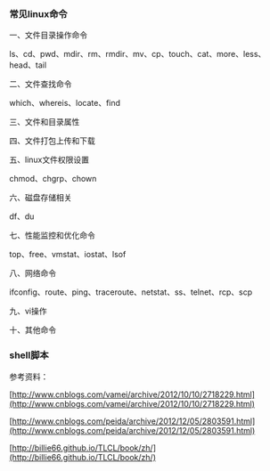### 常见linux命令

一、文件目录操作命令

ls、cd、pwd、mdir、rm、rmdir、mv、cp、touch、cat、more、less、head、tail

二、文件查找命令

   which、whereis、locate、find

三、文件和目录属性

四、文件打包上传和下载

五、linux文件权限设置

   chmod、chgrp、chown

六、磁盘存储相关

   df、du

七、性能监控和优化命令

   top、free、vmstat、iostat、lsof

八、网络命令

   ifconfig、route、ping、traceroute、netstat、ss、telnet、rcp、scp
  

九、vi操作




十、其他命令


### shell脚本



参考资料：

[http://www.cnblogs.com/vamei/archive/2012/10/10/2718229.html](http://www.cnblogs.com/vamei/archive/2012/10/10/2718229.html)

[http://www.cnblogs.com/peida/archive/2012/12/05/2803591.html](http://www.cnblogs.com/peida/archive/2012/12/05/2803591.html)

[http://billie66.github.io/TLCL/book/zh/](http://billie66.github.io/TLCL/book/zh/)